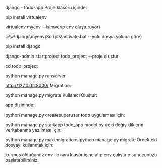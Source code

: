 django - todo-app
Proje klasörü içinde:

pip install virtualenv

virtualenv myenv --isimverip env oluşturuyor)

c:\w\django\myenv\Scripts\activate.bat --yolu dosya yoluna göre)

pip install django

django-admin startproject todo_project --proje oluştur

cd todo_project

python manage.py runserver

http://127.0.0.1:8000/
Migration:

python manage.py migrate
Kullanıcı Oluştur:

app dizininde:

python manage.py createsuperuser
todo uygulaması için:

python manage.py startapp todo_app
model.py deki değişikliklerin veritabanına yazılması için:

python manage.py makemigrations python manage.py migrate
Örnekteki dosyayı kullanmak için:

kurmuş olduğunuz env ile aynı klasör içine atıp env çalıştırıp sunucunuzu başlatabilirsiniz.
